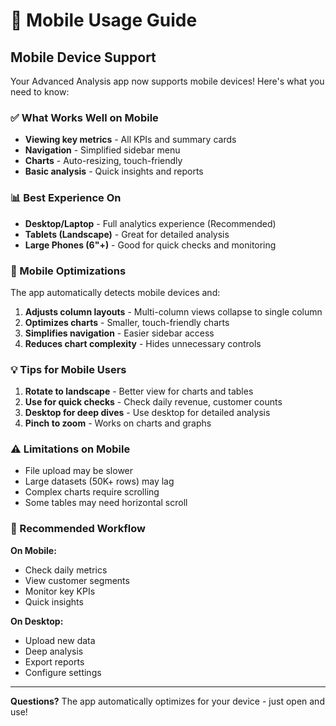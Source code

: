 # 📱 Mobile Usage Guide

## Mobile Device Support

Your Advanced Analysis app now supports mobile devices! Here's what you need to know:

### ✅ What Works Well on Mobile

- **Viewing key metrics** - All KPIs and summary cards
- **Navigation** - Simplified sidebar menu
- **Charts** - Auto-resizing, touch-friendly
- **Basic analysis** - Quick insights and reports

### 📊 Best Experience On

- **Desktop/Laptop** - Full analytics experience (Recommended)
- **Tablets (Landscape)** - Great for detailed analysis
- **Large Phones (6"+)** - Good for quick checks and monitoring

### 📱 Mobile Optimizations

The app automatically detects mobile devices and:

1. **Adjusts column layouts** - Multi-column views collapse to single column
2. **Optimizes charts** - Smaller, touch-friendly charts
3. **Simplifies navigation** - Easier sidebar access
4. **Reduces chart complexity** - Hides unnecessary controls

### 💡 Tips for Mobile Users

1. **Rotate to landscape** - Better view for charts and tables
2. **Use for quick checks** - Check daily revenue, customer counts
3. **Desktop for deep dives** - Use desktop for detailed analysis
4. **Pinch to zoom** - Works on charts and graphs

### ⚠️ Limitations on Mobile

- File upload may be slower
- Large datasets (50K+ rows) may lag
- Complex charts require scrolling
- Some tables may need horizontal scroll

### 🚀 Recommended Workflow

**On Mobile:**
- Check daily metrics
- View customer segments
- Monitor key KPIs
- Quick insights

**On Desktop:**
- Upload new data
- Deep analysis
- Export reports
- Configure settings

---

**Questions?** The app automatically optimizes for your device - just open and use!
